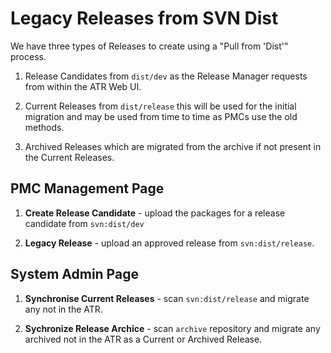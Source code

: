 # Legacy Releases from SVN Dist

We have three types of Releases to create using a "Pull from 'Dist'" process.

1. Release Candidates from `dist/dev` as the Release Manager requests from within the ATR Web UI.

2. Current Releases from `dist/release` this will be used for the initial migration and may be used from time to time as PMCs use the old methods.

3. Archived Releases which are migrated from the archive if not present in the Current Releases.

## PMC Management Page

1. **Create Release Candidate** - upload the packages for a release candidate from `svn:dist/dev`

2. **Legacy Release** - upload an approved release from `svn:dist/release`.

## System Admin Page

1. **Synchronise Current Releases** - scan `svn:dist/release` and migrate any not in the ATR.

2. **Sychronize Release Archice** - scan `archive` repository and migrate any archived not in the ATR as a Current or Archived Release.
